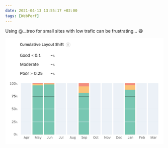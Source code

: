 ```yaml
---
date: 2021-04-13 13:55:17 +02:00
tags: [WebPerf]
---
```


Using @__treo for small sites with low trafic can be frustrating… 😅

![Not enough trafic on this site for CrUX.](core-web-vitals-treo-nicolas-hoizey-com.png)
